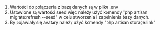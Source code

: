 1. Wartości do połączenia z bazą danych są w pliku .env
2. Ustawione są wartości seed więc należy użyć komendy "php artisan migrate:refresh --seed" w celu 
    stworzenia i zapełnienia bazy danych.
3. By pojawiały się avatary należy użyć komendy "php artisan storage:link"